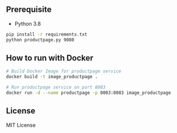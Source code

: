 ## Prerequisite

* Python 3.8

```bash
pip install -r requirements.txt
python productpage.py 9080
```

## How to run with Docker

```bash
# Build Docker Image for productpage service
docker build -t image_productpage .

# Run productpage service on port 8083
docker run -d --name productpage -p 8083:8083 image_productpage 
```

## License

MIT License